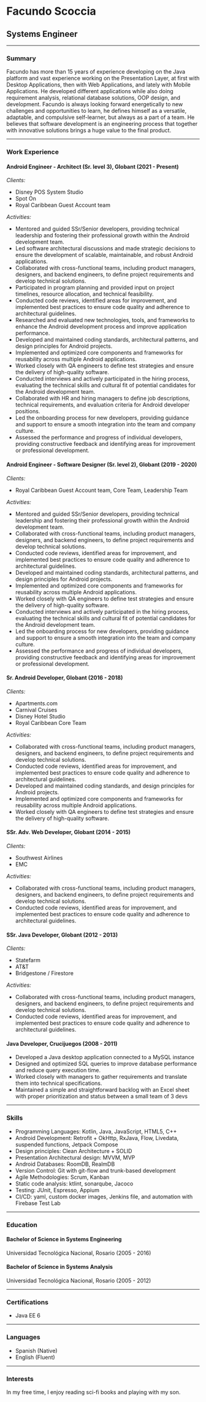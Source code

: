 # Facundo Scoccia
## Systems Engineer

---

### Summary

Facundo has more than 15 years of experience developing on the Java platform and vast experience working on the Presentation Layer, at first with Desktop Applications, then with Web Applications, and lately with Mobile Applications.
He developed different applications while also doing requirement analysis, relational database solutions, OOP design, and development.
Facundo is always looking forward energetically to new challenges and opportunities to learn, he defines himself as a versatile, adaptable, and compulsive self-learner, but always as a part of a team. He believes that software
development is an engineering process that together with innovative solutions brings a huge value to the final product.

---

### Work Experience

#### Android Engineer - Architect (Sr. level 3), Globant (2021 - Present)

_Clients:_

- Disney POS System Studio
- Spot On
- Royal Caribbean Guest Account team

_Activities:_

- Mentored and guided SSr/Senior developers, providing technical leadership and fostering their professional growth within the Android development team.
- Led software architectural discussions and made strategic decisions to ensure the development of scalable, maintainable, and robust Android applications.
- Collaborated with cross-functional teams, including product managers, designers, and backend engineers, to define project requirements and develop technical solutions.
- Participated in program planning and provided input on project timelines, resource allocation, and technical feasibility.
- Conducted code reviews, identified areas for improvement, and implemented best practices to ensure code quality and adherence to architectural guidelines.
- Researched and evaluated new technologies, tools, and frameworks to enhance the Android development process and improve application performance.
- Developed and maintained coding standards, architectural patterns, and design principles for Android projects.
- Implemented and optimized core components and frameworks for reusability across multiple Android applications.
- Worked closely with QA engineers to define test strategies and ensure the delivery of high-quality software.
- Conducted interviews and actively participated in the hiring process, evaluating the technical skills and cultural fit of potential candidates for the Android development team.
- Collaborated with HR and hiring managers to define job descriptions, technical requirements, and evaluation criteria for Android developer positions.
- Led the onboarding process for new developers, providing guidance and support to ensure a smooth integration into the team and company culture.
- Assessed the performance and progress of individual developers, providing constructive feedback and identifying areas for improvement or professional development.

#### Android Engineer - Software Designer (Sr. level 2), Globant (2019 - 2020)

_Clients:_

- Royal Caribbean Guest Account team, Core Team, Leadership Team

_Activities:_

- Mentored and guided SSr/Senior developers, providing technical leadership and fostering their professional growth within the Android development team.
- Collaborated with cross-functional teams, including product managers, designers, and backend engineers, to define project requirements and develop technical solutions.
- Conducted code reviews, identified areas for improvement, and implemented best practices to ensure code quality and adherence to architectural guidelines.
- Developed and maintained coding standards, architectural patterns, and design principles for Android projects.
- Implemented and optimized core components and frameworks for reusability across multiple Android applications.
- Worked closely with QA engineers to define test strategies and ensure the delivery of high-quality software.
- Conducted interviews and actively participated in the hiring process, evaluating the technical skills and cultural fit of potential candidates for the Android development team.
- Led the onboarding process for new developers, providing guidance and support to ensure a smooth integration into the team and company culture.
- Assessed the performance and progress of individual developers, providing constructive feedback and identifying areas for improvement or professional development.

#### Sr. Android Developer, Globant (2016 - 2018)

_Clients:_

- Apartments.com
- Carnival Cruises
- Disney Hotel Studio
- Royal Caribbean Core Team

_Activities:_

- Collaborated with cross-functional teams, including product managers, designers, and backend engineers, to define project requirements and develop technical solutions.
- Conducted code reviews, identified areas for improvement, and implemented best practices to ensure code quality and adherence to architectural guidelines.
- Developed and maintained coding standards, and design principles for Android projects.
- Implemented and optimized core components and frameworks for reusability across multiple Android applications.
- Worked closely with QA engineers to define test strategies and ensure the delivery of high-quality software.

#### SSr. Adv. Web Developer, Globant (2014 - 2015)

_Clients:_

- Southwest Airlines
- EMC

_Activities:_

- Collaborated with cross-functional teams, including product managers, designers, and backend engineers, to define project requirements and develop technical solutions.
- Conducted code reviews, identified areas for improvement, and implemented best practices to ensure code quality and adherence to architectural guidelines.

#### SSr. Java Developer, Globant (2012 - 2013)

_Clients:_

- Statefarm
- AT&T
- Bridgestone / Firestore

_Activities:_

- Collaborated with cross-functional teams, including product managers, designers, and backend engineers, to define project requirements and develop technical solutions.
- Conducted code reviews, identified areas for improvement, and implemented best practices to ensure code quality and adherence to architectural guidelines.

#### Java Developer, Crucijuegos (2008 - 2011)

- Developed a Java desktop application connected to a MySQL instance
- Designed and optimized SQL queries to improve database performance and reduce query execution time.
- Worked closely with managers to gather requirements and translate them into technical specifications.
- Maintained a simple and straightforward backlog with an Excel sheet with proper prioritization and status between a small team of 3 devs

---

### Skills

- Programming Languages: Kotlin, Java, JavaScript, HTML5, C++
- Android Development: Retrofit + OkHttp, RxJava, Flow, Livedata, suspended functions, Jetpack Compose
- Design principles: Clean Architecture + SOLID
- Presentation Architectural design: MVVM, MVP
- Android Databases: RoomDB, RealmDB
- Version Control: Git with git-flow and trunk-based development
- Agile Methodologies: Scrum, Kanban
- Static code analysis: ktlint, sonarqube, Jacoco
- Testing: JUnit, Espresso, Appium
- CI/CD: yaml, custom docker images, Jenkins file, and automation with Firebase Test Lab

---

### Education

#### Bachelor of Science in Systems Engineering
Universidad Tecnológica Nacional, Rosario (2005 - 2016)

#### Bachelor of Science in Systems Analysis
Universidad Tecnológica Nacional, Rosario (2005 - 2012)

---

### Certifications

- Java EE 6

---

### Languages

- Spanish (Native)
- English (Fluent)

---

### Interests

In my free time, I enjoy reading sci-fi books and playing with my son.
